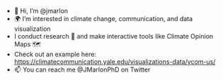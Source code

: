 - 👋 Hi, I’m @jmarlon
- 🌍 I’m interested in climate change, communication, and data visualization
- I conduct research 📓 and make interactive tools like Climate Opinion Maps 🗺️
- Check out an example here: https://climatecommunication.yale.edu/visualizations-data/ycom-us/
- 📫 You can reach me @JMarlonPhD on Twitter

<!---
jmarlon/jmarlon is a ✨ special ✨ repository because its `README.md` (this file) appears on your GitHub profile.
You can click the Preview link to take a look at your changes.
--->

